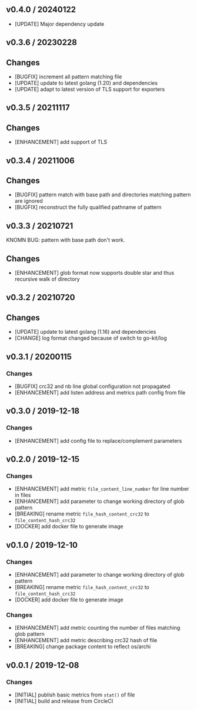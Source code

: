 ## v0.4.0 / 20240122

* [UPDATE] Major dependency update

## v0.3.6 / 20230228

## Changes

* [BUGFIX] increment all pattern matching file
* [UPDATE] update to latest golang (1.20) and dependencies
* [UPDATE] adapt to latest version of TLS support for exporters


## v0.3.5 / 20211117

## Changes

* [ENHANCEMENT] add support of TLS


## v0.3.4 / 20211006

## Changes

* [BUGFIX] pattern match with base path and directories matching pattern are ignored
* [BUGFIX] reconstruct the fully qualified pathname of pattern


## v0.3.3 / 20210721

KNOMN BUG: pattern with base path don't work.

## Changes

* [ENHANCEMENT] glob format now supports double star and thus recursive walk of directory


## v0.3.2 / 20210720

## Changes

* [UPDATE] update to latest golang (1.16) and dependencies
* [CHANGE] log format changed because of switch to go-kit/log


## v0.3.1 / 20200115

### Changes

* [BUGFIX] crc32 and nb line global configuration not propagated
* [ENHANCEMENT] add listen address and metrics path config from file


## v0.3.0 / 2019-12-18

### Changes

* [ENHANCEMENT] add config file to replace/complement parameters


## v0.2.0 / 2019-12-15

### Changes

* [ENHANCEMENT] add metric `file_content_line_number` for line number in files
* [ENHANCEMENT] add parameter to change working directory of glob pattern
* [BREAKING] rename metric `file_hash_content_crc32` to `file_content_hash_crc32`
* [DOCKER] add docker file to generate image


## v0.1.0 / 2019-12-10

### Changes

* [ENHANCEMENT] add parameter to change working directory of glob pattern
* [BREAKING] rename metric `file_hash_content_crc32` to `file_content_hash_crc32`
* [DOCKER] add docker file to generate image

### Changes

* [ENHANCEMENT] add metric counting the number of files matching glob pattern
* [ENHANCEMENT] add metric describing crc32 hash of file
* [BREAKING] change package content to reflect os/archi


## v0.0.1 / 2019-12-08

### Changes

* [INITIAL] publish basic metrics from `stat()` of file
* [INITIAL] build and release from CircleCI


